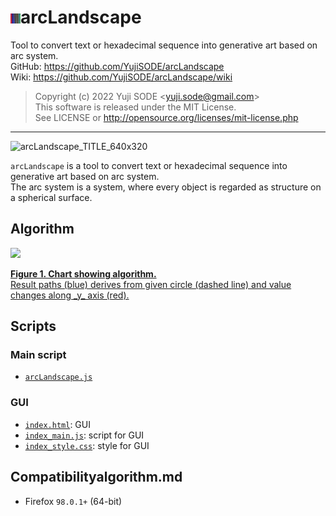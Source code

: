 # ![arcLandscape_js_20220312_txt_16X16](arcLandscape_js_20220312_txt_16X16.png)arcLandscape
Tool to convert text or hexadecimal sequence into generative art based on arc system.  
GitHub: https://github.com/YujiSODE/arcLandscape  
Wiki: https://github.com/YujiSODE/arcLandscape/wiki  
>Copyright (c) 2022 Yuji SODE \<yuji.sode@gmail.com\>  
>This software is released under the MIT License.  
>See LICENSE or http://opensource.org/licenses/mit-license.php  
______
![arcLandscape_TITLE_640x320](https://user-images.githubusercontent.com/19919184/159157058-089b1f75-a36b-4af7-b734-baf0caa6326a.png)

`arcLandscape` is a tool to convert text or hexadecimal sequence into generative art based on arc system.  
The arc system is a system, where every object is regarded as structure on a spherical surface.

## Algorithm
<a href='algorithm.md'>
	<img src='https://user-images.githubusercontent.com/19919184/161039825-e3730afd-1951-4db4-8f32-44b7f2bba564.png' arl='details of algorithm'>
	<p><b>Figure 1. Chart showing algorithm.</b><br>Result paths (blue) derives from given circle (dashed line) and value changes along _y_ axis (red).</p>
</a>

## Scripts
### Main script
- [`arcLandscape.js`](arcLandscape.js)

### GUI
- [`index.html`](index.html): GUI
- [`index_main.js`](index_main.js): script for GUI
- [`index_style.css`](index_style.css): style for GUI

## Compatibilityalgorithm.md
- Firefox `98.0.1+` (64-bit)
